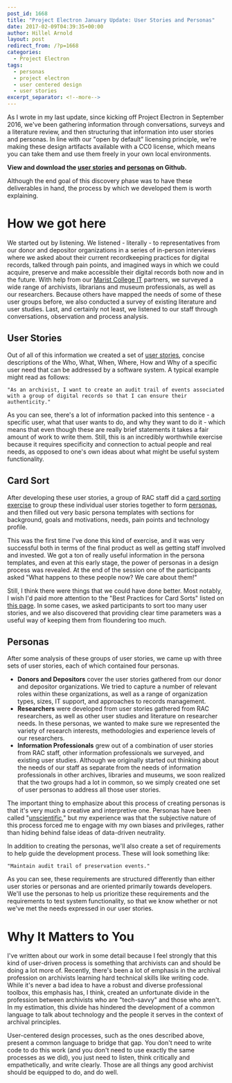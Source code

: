 ```yaml
---
post_id: 1668
title: "Project Electron January Update: User Stories and Personas"
date: 2017-02-09T04:39:35+00:00
author: Hillel Arnold
layout: post
redirect_from: /?p=1668
categories:
  - Project Electron
tags:
  - personas
  - project electron
  - user centered design
  - user stories
excerpt_separator: <!--more-->
---
```

As I wrote in my last update, since kicking off Project Electron in September 2016, we've been gathering information through conversations, surveys and a literature review, and then structuring that information into user stories and personas. In line with our "open by default" licensing principle, we're making these design artifacts available with a CC0 license, which means you can take them and use them freely in your own local environments.

**View and download the [user stories](https://github.com/RockefellerArchiveCenter/project_electron/tree/master/user-stories) and [personas](https://github.com/RockefellerArchiveCenter/personas/tree/master/project-electron-personas) on Github.**<!--more-->

Although the end goal of this discovery phase was to have these deliverables in hand, the process by which we developed them is worth explaining.

# How we got here

We started out by listening. We listened - literally - to representatives from our donor and depositor organizations in a series of in-person interviews where we asked about their current recordkeeping practices for digital records, talked through pain points, and imagined ways in which we could acquire, preserve and make accessible their digital records both now and in the future. With help from our [Marist College IT](http://www.marist.edu/it/) partners, we surveyed a wide range of archivists, librarians and museum professionals, as well as our researchers. Because others have mapped the needs of some of these user groups before, we also conducted a survey of existing literature and user studies. Last, and certainly not least, we listened to our staff through conversations, observation and process analysis.

## User Stories

Out of all of this information we created a set of [user stories](https://en.wikipedia.org/wiki/User_story), concise descriptions of the Who, What, When, Where, How and Why of a specific user need that can be addressed by a software system. A typical example might read as follows:

    "As an archivist, I want to create an audit trail of events associated with a group of digital records so that I can ensure their authenticity."

As you can see, there's a lot of information packed into this sentence - a specific user, what that user wants to do, and why they want to do it - which means that even though these are really brief statements it takes a fair amount of work to write them. Still, this is an incredibly worthwhile exercise because it requires specificity and connection to actual people and real needs, as opposed to one's own ideas about what might be useful system functionality.

## Card Sort

After developing these user stories, a group of RAC staff did a [card sorting exercise](https://www.usability.gov/how-to-and-tools/methods/card-sorting.html) to group these individual user stories together to form [personas](https://en.wikipedia.org/wiki/Persona_(user_experience)), and then filled out very basic persona templates with sections for background, goals and motivations, needs, pain points and technology profile.

This was the first time I've done this kind of exercise, and it was very successful both in terms of the final product as well as getting staff involved and invested. We got a ton of really useful information in the persona templates, and even at this early stage, the power of personas in a design process was revealed. At the end of the session one of the participants asked "What happens to these people now? We care about them!"

Still, I think there were things that we could have done better. Most notably, I wish I'd paid more attention to the "Best Practices for Card Sorts" listed on [this page](https://www.usability.gov/how-to-and-tools/methods/card-sorting.html). In some cases, we asked participants to sort too many user stories, and we also discovered that providing clear time parameters was a useful way of keeping them from floundering too much.

## Personas

After some analysis of these groups of user stories, we came up with three sets of user stories, each of which contained four personas.

* **Donors and Depositors** cover the user stories gathered from our donor and depositor organizations. We tried to capture a number of relevant roles within these organizations, as well as a range of organization types, sizes, IT support, and approaches to records management.
* **Researchers** were developed from user stories gathered from RAC researchers, as well as other user studies and literature on researcher needs. In these personas, we wanted to make sure we represented the variety of research interests, methodologies and experience levels of our researchers.
* **Information Professionals** grew out of a combination of user stories from RAC staff, other information professionals we surveyed, and existing user studies. Although we originally started out thinking about the needs of our staff as separate from the needs of information professionals in other archives, libraries and museums, we soon realized that the two groups had a lot in common, so we simply created one set of user personas to address all those user stories.

The important thing to emphasize about this process of creating personas is that it's very much a creative and interpretive one. Personas have been called "[unscientific](https://cnchapman.files.wordpress.com/2007/03/chapman-milham-personas-hfes2006-0139-0330.pdf)," but my experience was that the subjective nature of this process forced me to engage with my own biases and privileges, rather than hiding behind false ideas of data-driven neutrality.

In addition to creating the personas, we'll also create a set of requirements to help guide the development process. These will look something like:

    "Maintain audit trail of preservation events."

As you can see, these requirements are structured differently than either user stories or personas and are oriented primarily towards developers. We'll use the personas to help us prioritize these requirements and the requirements to test system functionality, so that we know whether or not we've met the needs expressed in our user stories.

# Why It Matters to You

I've written about our work in some detail because I feel strongly that this kind of user-driven process is something that archivists can and should be doing a lot more of. Recently, there's been a lot of emphasis in the archival profession on archivists learning hard technical skills like writing code. While it's never a bad idea to have a robust and diverse professional toolbox, this emphasis has, I think, created an unfortunate divide in the profession between archivists who are "tech-savvy" and those who aren't. In my estimation, this divide has hindered the development of a common language to talk about technology and the people it serves in the context of archival principles.

User-centered design processes, such as the ones described above, present a common language to bridge that gap. You don't need to write code to do this work (and you don't need to use exactly the same processes as we did), you just need to listen, think critically and empathetically, and write clearly. Those are all things any good archivist should be equipped to do, and do well.
